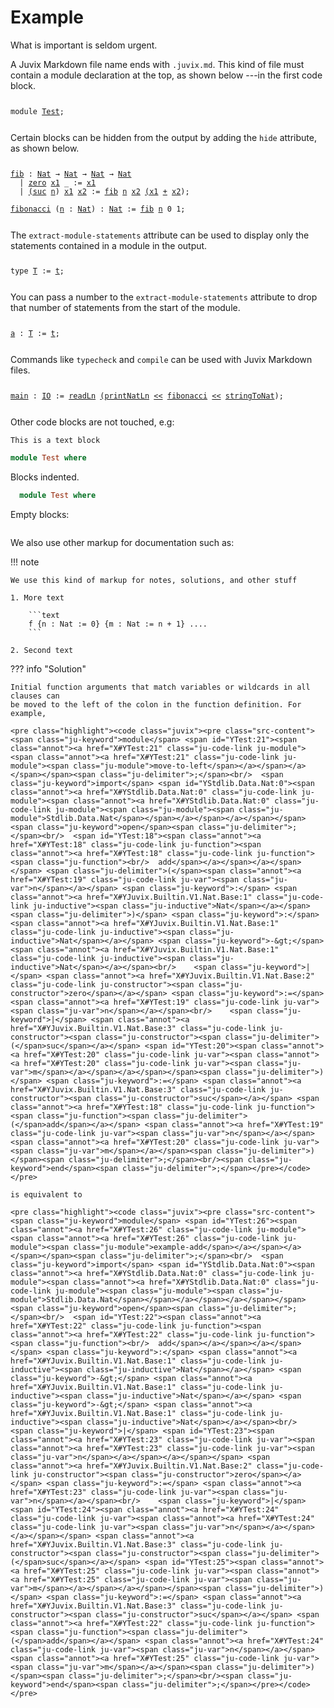 # Example

What is important is seldom urgent.

A Juvix Markdown file name ends with `.juvix.md`. This kind of file must contain
a module declaration at the top, as shown below ---in the first code block.

<pre class="highlight"><code class="juvix"><pre class="src-content"><span class="ju-keyword">module</span> <span id="YTest:0"><span class="annot"><a href="X#YTest:0" class="ju-code-link ju-module"><span class="annot"><a href="X#YTest:0" class="ju-code-link ju-module"><span class="ju-module"><span class="ju-module">Test</span></span></a></span></a></span></span><span class="ju-delimiter">;</span><br/></pre></code></pre>

Certain blocks can be hidden from the output by adding the `hide` attribute, as shown below.



<pre class="highlight"><code class="juvix"><pre class="src-content"><span id="YTest:1"><span class="annot"><a href="X#YTest:1" class="ju-code-link ju-function"><span class="annot"><a href="X#YTest:1" class="ju-code-link ju-function"><span class="ju-function">fib</span></a></span></a></span></span> <span class="ju-keyword">:</span> <span class="annot"><a href="X#YJuvix.Builtin.V1.Nat.Base:1" class="ju-code-link ju-inductive"><span class="ju-inductive">Nat</span></a></span> <span class="ju-keyword">→</span> <span class="annot"><a href="X#YJuvix.Builtin.V1.Nat.Base:1" class="ju-code-link ju-inductive"><span class="ju-inductive">Nat</span></a></span> <span class="ju-keyword">→</span> <span class="annot"><a href="X#YJuvix.Builtin.V1.Nat.Base:1" class="ju-code-link ju-inductive"><span class="ju-inductive">Nat</span></a></span> <span class="ju-keyword">→</span> <span class="annot"><a href="X#YJuvix.Builtin.V1.Nat.Base:1" class="ju-code-link ju-inductive"><span class="ju-inductive">Nat</span></a></span><br/>  <span class="ju-keyword">|</span> <span class="annot"><a href="X#YJuvix.Builtin.V1.Nat.Base:2" class="ju-code-link ju-constructor"><span class="ju-constructor">zero</span></a></span> <span id="YTest:3"><span class="annot"><a href="X#YTest:3" class="ju-code-link ju-var"><span class="annot"><a href="X#YTest:3" class="ju-code-link ju-var"><span class="ju-var">x1</span></a></span></a></span></span> <span class="ju-keyword">_</span> <span class="ju-keyword">:=</span> <span class="annot"><a href="X#YTest:3" class="ju-code-link ju-var"><span class="ju-var">x1</span></a></span><br/>  <span class="ju-keyword">|</span> <span class="annot"><a href="X#YJuvix.Builtin.V1.Nat.Base:3" class="ju-code-link ju-constructor"><span class="ju-constructor"><span class="ju-delimiter">(</span>suc</span></a></span> <span id="YTest:4"><span class="annot"><a href="X#YTest:4" class="ju-code-link ju-var"><span class="annot"><a href="X#YTest:4" class="ju-code-link ju-var"><span class="ju-var">n</span></a></span></a></span></span><span class="ju-delimiter">)</span> <span id="YTest:5"><span class="annot"><a href="X#YTest:5" class="ju-code-link ju-var"><span class="annot"><a href="X#YTest:5" class="ju-code-link ju-var"><span class="ju-var">x1</span></a></span></a></span></span> <span id="YTest:6"><span class="annot"><a href="X#YTest:6" class="ju-code-link ju-var"><span class="annot"><a href="X#YTest:6" class="ju-code-link ju-var"><span class="ju-var">x2</span></a></span></a></span></span> <span class="ju-keyword">:=</span> <span class="annot"><a href="X#YTest:1" class="ju-code-link ju-function"><span class="ju-function">fib</span></a></span> <span class="annot"><a href="X#YTest:4" class="ju-code-link ju-var"><span class="ju-var">n</span></a></span> <span class="annot"><a href="X#YTest:6" class="ju-code-link ju-var"><span class="ju-var">x2</span></a></span> <span class="annot"><a href="X#YTest:5" class="ju-code-link ju-var"><span class="ju-var"><span class="ju-delimiter">(</span>x1</span></a></span> <span class="annot"><a href="X#YJuvix.Builtin.V1.Trait.Natural:8" class="ju-code-link ju-function"><span class="ju-function">+</span></a></span> <span class="annot"><a href="X#YTest:6" class="ju-code-link ju-var"><span class="ju-var">x2</span></a></span><span class="ju-delimiter">)</span><span class="ju-delimiter">;</span><br/><br/><span id="YTest:2"><span class="annot"><a href="X#YTest:2" class="ju-code-link ju-function"><span class="annot"><a href="X#YTest:2" class="ju-code-link ju-function"><span class="ju-function">fibonacci</span></a></span></a></span></span> <span class="ju-delimiter">(</span><span class="annot"><a href="X#YTest:7" class="ju-code-link ju-var"><span class="ju-var">n</span></a></span> <span class="ju-keyword">:</span> <span class="annot"><a href="X#YJuvix.Builtin.V1.Nat.Base:1" class="ju-code-link ju-inductive"><span class="ju-inductive">Nat</span></a></span><span class="ju-delimiter">)</span> <span class="ju-keyword">:</span> <span class="annot"><a href="X#YJuvix.Builtin.V1.Nat.Base:1" class="ju-code-link ju-inductive"><span class="ju-inductive">Nat</span></a></span> <span class="ju-keyword">:=</span> <span class="annot"><a href="X#YTest:1" class="ju-code-link ju-function"><span class="ju-function">fib</span></a></span> <span class="annot"><a href="X#YTest:7" class="ju-code-link ju-var"><span class="ju-var">n</span></a></span> <span class="ju-number">0</span> <span class="ju-number">1</span><span class="ju-delimiter">;</span></pre></code></pre>

The `extract-module-statements` attribute can be used to display only the statements contained in a module in the output.

<pre class="highlight"><code class="juvix"><pre class="src-content"><span class="ju-keyword">type</span> <span id="YTest:8"><span class="annot"><a href="X#YTest:8" class="ju-code-link ju-inductive"><span class="annot"><a href="X#YTest:8" class="ju-code-link ju-inductive"><span class="ju-inductive">T</span></a></span></a></span></span> <span class="ju-keyword">:=</span> <span id="YTest:9"><span class="annot"><a href="X#YTest:9" class="ju-code-link ju-constructor"><span class="annot"><a href="X#YTest:9" class="ju-code-link ju-constructor"><span class="ju-constructor">t</span></a></span></a></span></span><span class="ju-delimiter">;</span></pre></code></pre>

You can pass a number to the `extract-module-statements` attribute to drop that number of statements from the start of the module.

<pre class="highlight"><code class="juvix"><pre class="src-content"><span id="YTest:15"><span class="annot"><a href="X#YTest:15" class="ju-code-link ju-function"><span class="annot"><a href="X#YTest:15" class="ju-code-link ju-function"><span class="ju-function">a</span></a></span></a></span></span> <span class="ju-keyword">:</span> <span class="annot"><a href="X#YTest:12" class="ju-code-link ju-inductive"><span class="ju-inductive">T</span></a></span> <span class="ju-keyword">:=</span> <span class="annot"><a href="X#YTest:13" class="ju-code-link ju-constructor"><span class="ju-constructor">t</span></a></span><span class="ju-delimiter">;</span></pre></code></pre>

Commands like `typecheck` and `compile` can be used with Juvix Markdown files.

<pre class="highlight"><code class="juvix"><pre class="src-content"><span id="YTest:17"><span class="annot"><a href="X#YTest:17" class="ju-code-link ju-function"><span class="annot"><a href="X#YTest:17" class="ju-code-link ju-function"><span class="ju-function">main</span></a></span></a></span></span> <span class="ju-keyword">:</span> <span class="annot"><a href="X#YStdlib.System.IO.Base:1" class="ju-code-link ju-inductive"><span class="ju-axiom">IO</span></a></span> <span class="ju-keyword">:=</span> <span class="annot"><a href="X#YStdlib.System.IO.String:2" class="ju-code-link ju-function"><span class="ju-axiom">readLn</span></a></span> <span class="annot"><a href="X#YStdlib.System.IO.Nat:2" class="ju-code-link ju-function"><span class="ju-function"><span class="ju-delimiter">(</span>printNatLn</span></a></span> <span class="annot"><a href="X#YStdlib.Function:1" class="ju-code-link ju-function"><span class="ju-function">&lt;&lt;</span></a></span> <span class="annot"><a href="X#YTest:2" class="ju-code-link ju-function"><span class="ju-function">fibonacci</span></a></span> <span class="annot"><a href="X#YStdlib.Function:1" class="ju-code-link ju-function"><span class="ju-function">&lt;&lt;</span></a></span> <span class="annot"><a href="X#YStdlib.Data.Nat:3" class="ju-code-link ju-function"><span class="ju-axiom">stringToNat</span></a></span><span class="ju-delimiter">)</span><span class="ju-delimiter">;</span></pre></code></pre>

Other code blocks are not touched, e.g:

```text
This is a text block
```


```haskell
module Test where
```

Blocks indented.

  ```haskell
    module Test where
  ```

Empty blocks:

```
```

We also use other markup for documentation such as:

!!! note

    We use this kind of markup for notes, solutions, and other stuff

    1. More text

        ```text
        f {n : Nat := 0} {m : Nat := n + 1} ....
        ```

    2. Second text


??? info "Solution"

    Initial function arguments that match variables or wildcards in all clauses can
    be moved to the left of the colon in the function definition. For example,

    <pre class="highlight"><code class="juvix"><pre class="src-content"><span class="ju-keyword">module</span> <span id="YTest:21"><span class="annot"><a href="X#YTest:21" class="ju-code-link ju-module"><span class="annot"><a href="X#YTest:21" class="ju-code-link ju-module"><span class="ju-module">move-to-left</span></a></span></a></span></span><span class="ju-delimiter">;</span><br/>  <span class="ju-keyword">import</span> <span id="YStdlib.Data.Nat:0"><span class="annot"><a href="X#YStdlib.Data.Nat:0" class="ju-code-link ju-module"><span class="annot"><a href="X#YStdlib.Data.Nat:0" class="ju-code-link ju-module"><span class="ju-module"><span class="ju-module">Stdlib.Data.Nat</span></span></a></span></a></span></span> <span class="ju-keyword">open</span><span class="ju-delimiter">;</span><br/>  <span id="YTest:18"><span class="annot"><a href="X#YTest:18" class="ju-code-link ju-function"><span class="annot"><a href="X#YTest:18" class="ju-code-link ju-function"><span class="ju-function"><br/>  add</span></a></span></a></span></span> <span class="ju-delimiter">(</span><span class="annot"><a href="X#YTest:19" class="ju-code-link ju-var"><span class="ju-var">n</span></a></span> <span class="ju-keyword">:</span> <span class="annot"><a href="X#YJuvix.Builtin.V1.Nat.Base:1" class="ju-code-link ju-inductive"><span class="ju-inductive">Nat</span></a></span><span class="ju-delimiter">)</span> <span class="ju-keyword">:</span> <span class="annot"><a href="X#YJuvix.Builtin.V1.Nat.Base:1" class="ju-code-link ju-inductive"><span class="ju-inductive">Nat</span></a></span> <span class="ju-keyword">-&gt;</span> <span class="annot"><a href="X#YJuvix.Builtin.V1.Nat.Base:1" class="ju-code-link ju-inductive"><span class="ju-inductive">Nat</span></a></span><br/>    <span class="ju-keyword">|</span> <span class="annot"><a href="X#YJuvix.Builtin.V1.Nat.Base:2" class="ju-code-link ju-constructor"><span class="ju-constructor">zero</span></a></span> <span class="ju-keyword">:=</span> <span class="annot"><a href="X#YTest:19" class="ju-code-link ju-var"><span class="ju-var">n</span></a></span><br/>    <span class="ju-keyword">|</span> <span class="annot"><a href="X#YJuvix.Builtin.V1.Nat.Base:3" class="ju-code-link ju-constructor"><span class="ju-constructor"><span class="ju-delimiter">(</span>suc</span></a></span> <span id="YTest:20"><span class="annot"><a href="X#YTest:20" class="ju-code-link ju-var"><span class="annot"><a href="X#YTest:20" class="ju-code-link ju-var"><span class="ju-var">m</span></a></span></a></span></span><span class="ju-delimiter">)</span> <span class="ju-keyword">:=</span> <span class="annot"><a href="X#YJuvix.Builtin.V1.Nat.Base:3" class="ju-code-link ju-constructor"><span class="ju-constructor">suc</span></a></span> <span class="annot"><a href="X#YTest:18" class="ju-code-link ju-function"><span class="ju-function"><span class="ju-delimiter">(</span>add</span></a></span> <span class="annot"><a href="X#YTest:19" class="ju-code-link ju-var"><span class="ju-var">n</span></a></span> <span class="annot"><a href="X#YTest:20" class="ju-code-link ju-var"><span class="ju-var">m</span></a></span><span class="ju-delimiter">)</span><span class="ju-delimiter">;</span><br/><span class="ju-keyword">end</span><span class="ju-delimiter">;</span></pre></code></pre>

    is equivalent to

    <pre class="highlight"><code class="juvix"><pre class="src-content"><span class="ju-keyword">module</span> <span id="YTest:26"><span class="annot"><a href="X#YTest:26" class="ju-code-link ju-module"><span class="annot"><a href="X#YTest:26" class="ju-code-link ju-module"><span class="ju-module">example-add</span></a></span></a></span></span><span class="ju-delimiter">;</span><br/>  <span class="ju-keyword">import</span> <span id="YStdlib.Data.Nat:0"><span class="annot"><a href="X#YStdlib.Data.Nat:0" class="ju-code-link ju-module"><span class="annot"><a href="X#YStdlib.Data.Nat:0" class="ju-code-link ju-module"><span class="ju-module"><span class="ju-module">Stdlib.Data.Nat</span></span></a></span></a></span></span> <span class="ju-keyword">open</span><span class="ju-delimiter">;</span><br/>  <span id="YTest:22"><span class="annot"><a href="X#YTest:22" class="ju-code-link ju-function"><span class="annot"><a href="X#YTest:22" class="ju-code-link ju-function"><span class="ju-function"><br/>  add</span></a></span></a></span></span> <span class="ju-keyword">:</span> <span class="annot"><a href="X#YJuvix.Builtin.V1.Nat.Base:1" class="ju-code-link ju-inductive"><span class="ju-inductive">Nat</span></a></span> <span class="ju-keyword">-&gt;</span> <span class="annot"><a href="X#YJuvix.Builtin.V1.Nat.Base:1" class="ju-code-link ju-inductive"><span class="ju-inductive">Nat</span></a></span> <span class="ju-keyword">-&gt;</span> <span class="annot"><a href="X#YJuvix.Builtin.V1.Nat.Base:1" class="ju-code-link ju-inductive"><span class="ju-inductive">Nat</span></a></span><br/>    <span class="ju-keyword">|</span> <span id="YTest:23"><span class="annot"><a href="X#YTest:23" class="ju-code-link ju-var"><span class="annot"><a href="X#YTest:23" class="ju-code-link ju-var"><span class="ju-var">n</span></a></span></a></span></span> <span class="annot"><a href="X#YJuvix.Builtin.V1.Nat.Base:2" class="ju-code-link ju-constructor"><span class="ju-constructor">zero</span></a></span> <span class="ju-keyword">:=</span> <span class="annot"><a href="X#YTest:23" class="ju-code-link ju-var"><span class="ju-var">n</span></a></span><br/>    <span class="ju-keyword">|</span> <span id="YTest:24"><span class="annot"><a href="X#YTest:24" class="ju-code-link ju-var"><span class="annot"><a href="X#YTest:24" class="ju-code-link ju-var"><span class="ju-var">n</span></a></span></a></span></span> <span class="annot"><a href="X#YJuvix.Builtin.V1.Nat.Base:3" class="ju-code-link ju-constructor"><span class="ju-constructor"><span class="ju-delimiter">(</span>suc</span></a></span> <span id="YTest:25"><span class="annot"><a href="X#YTest:25" class="ju-code-link ju-var"><span class="annot"><a href="X#YTest:25" class="ju-code-link ju-var"><span class="ju-var">m</span></a></span></a></span></span><span class="ju-delimiter">)</span> <span class="ju-keyword">:=</span> <span class="annot"><a href="X#YJuvix.Builtin.V1.Nat.Base:3" class="ju-code-link ju-constructor"><span class="ju-constructor">suc</span></a></span> <span class="annot"><a href="X#YTest:22" class="ju-code-link ju-function"><span class="ju-function"><span class="ju-delimiter">(</span>add</span></a></span> <span class="annot"><a href="X#YTest:24" class="ju-code-link ju-var"><span class="ju-var">n</span></a></span> <span class="annot"><a href="X#YTest:25" class="ju-code-link ju-var"><span class="ju-var">m</span></a></span><span class="ju-delimiter">)</span><span class="ju-delimiter">;</span><br/><span class="ju-keyword">end</span><span class="ju-delimiter">;</span></pre></code></pre>
